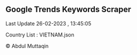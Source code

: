 

## Google Trends Keywords Scraper 
 
Last Update 26-02-2023 , 13:45:05

Country List :
VIETNAM.json



© Abdul Muttaqin 
